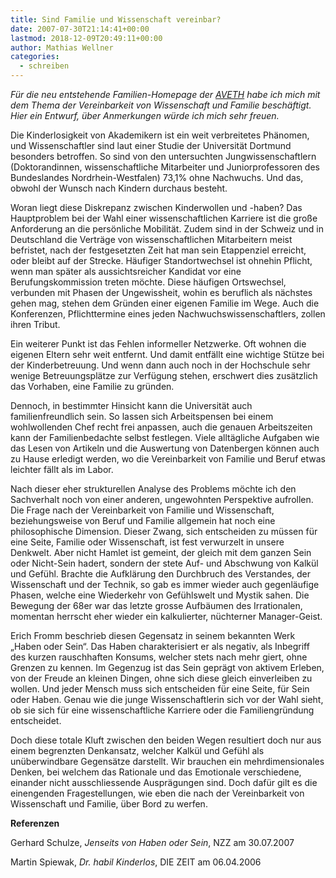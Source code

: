 ```yaml
---
title: Sind Familie und Wissenschaft vereinbar?
date: 2007-07-30T21:14:41+00:00
lastmod: 2018-12-09T20:49:11+00:00
author: Mathias Wellner
categories:
  - schreiben
---
```

_Für die neu entstehende Familien-Homepage der [AVETH](http://www.aveth.ethz.ch) habe ich mich mit dem Thema der Vereinbarkeit von Wissenschaft und Familie beschäftigt. Hier ein Entwurf, über Anmerkungen würde ich mich sehr freuen._

Die Kinderlosigkeit von Akademikern ist ein weit verbreitetes Phänomen, und Wissenschaftler sind laut einer Studie der Universität Dortmund besonders betroffen. So sind von den untersuchten Jungwissenschaftlern (Doktorandinnen, wissenschaftliche Mitarbeiter und Juniorprofessoren des Bundeslandes Nordrhein-Westfalen) 73,1% ohne Nachwuchs. Und das, obwohl der Wunsch nach Kindern durchaus besteht.

Woran liegt diese Diskrepanz zwischen Kinderwollen und -haben? Das Hauptproblem bei der Wahl einer wissenschaftlichen Karriere ist die große Anforderung an die persönliche Mobilität. Zudem sind in der Schweiz und in Deutschland die Verträge von wissenschaftlichen Mitarbeitern meist befristet, nach der festgesetzten Zeit hat man sein Etappenziel erreicht, oder bleibt auf der Strecke. Häufiger Standortwechsel ist ohnehin Pflicht, wenn man später als aussichtsreicher Kandidat vor eine Berufungskommission treten möchte. Diese häufigen Ortswechsel, verbunden mit Phasen der Ungewissheit, wohin es beruflich als nächstes gehen mag, stehen dem Gründen einer eigenen Familie im Wege. Auch die Konferenzen, Pflichttermine eines jeden Nachwuchswissenschaftlers, zollen ihren Tribut.

Ein weiterer Punkt ist das Fehlen informeller Netzwerke. Oft wohnen die eigenen Eltern sehr weit entfernt. Und damit entfällt eine wichtige Stütze bei der Kinderbetreuung. Und wenn dann auch noch in der Hochschule sehr wenige Betreuungsplätze zur Verfügung stehen, erschwert dies zusätzlich das Vorhaben, eine Familie zu gründen.

Dennoch, in bestimmter Hinsicht kann die Universität auch familienfreundlich sein. So lassen sich Arbeitspensen bei einem wohlwollenden Chef recht frei anpassen, auch die genauen Arbeitszeiten kann der Familienbedachte selbst festlegen. Viele alltägliche Aufgaben wie das Lesen von Artikeln und die Auswertung von Datenbergen können auch zu Hause erledigt werden, wo die Vereinbarkeit von Familie und Beruf etwas leichter fällt als im Labor.

Nach dieser eher strukturellen Analyse des Problems möchte ich den Sachverhalt noch von einer anderen, ungewohnten Perspektive aufrollen. Die Frage nach der Vereinbarkeit von Familie und Wissenschaft, beziehungsweise von Beruf und Familie allgemein hat noch eine philosophische Dimension. Dieser Zwang, sich entscheiden zu müssen für eine Seite, Familie oder Wissenschaft, ist fest verwurzelt in unsere Denkwelt. Aber nicht Hamlet ist gemeint, der gleich mit dem ganzen Sein oder Nicht-Sein hadert, sondern der stete Auf- und Abschwung von Kalkül und Gefühl. Brachte die Aufklärung den Durchbruch des Verstandes, der Wissenschaft und der Technik, so gab es immer wieder auch gegenläufige Phasen, welche eine Wiederkehr von Gefühlswelt und Mystik sahen. Die Bewegung der 68er war das letzte grosse Aufbäumen des Irrationalen, momentan herrscht eher wieder ein kalkulierter, nüchterner Manager-Geist.

Erich Fromm beschrieb diesen Gegensatz in seinem bekannten Werk „Haben oder Sein“. Das Haben charakterisiert er als negativ, als Inbegriff des kurzen rauschhaften Konsums, welcher stets nach mehr giert, ohne Grenzen zu kennen. Im Gegenzug ist das Sein geprägt von aktivem Erleben, von der Freude an kleinen Dingen, ohne sich diese gleich einverleiben zu wollen. Und jeder Mensch muss sich entscheiden für eine Seite, für Sein oder Haben. Genau wie die junge Wissenschaftlerin sich vor der Wahl sieht, ob sie sich für eine wissenschaftliche Karriere oder die Familiengründung entscheidet.

Doch diese totale Kluft zwischen den beiden Wegen resultiert doch nur aus einem begrenzten Denkansatz, welcher Kalkül und Gefühl als unüberwindbare Gegensätze darstellt. Wir brauchen ein mehrdimensionales Denken, bei welchem das Rationale und das Emotionale verschiedene, einander nicht ausschliessende Ausprägungen sind. Doch dafür gilt es die einengenden Fragestellungen, wie eben die nach der Vereinbarkeit von Wissenschaft und Familie, über Bord zu werfen.

**Referenzen**

Gerhard Schulze, _Jenseits von Haben oder Sein_, NZZ am 30.07.2007
  
Martin Spiewak, _Dr. habil Kinderlos_, DIE ZEIT am 06.04.2006